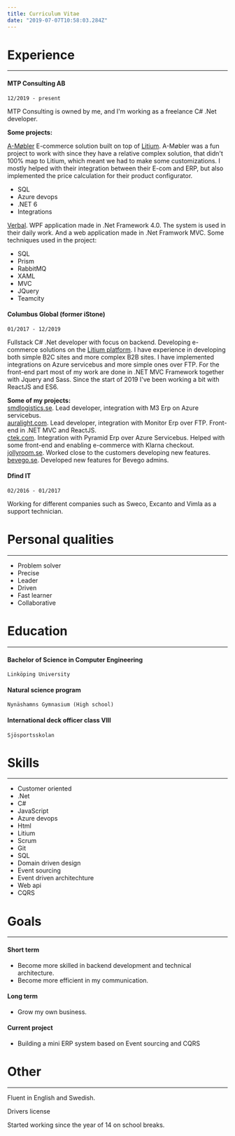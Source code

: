 ```yaml
---
title: Curriculum Vitae
date: "2019-07-07T10:58:03.284Z"
---
```


# Experience
---

#### MTP Consulting AB
```
12/2019 - present
```
MTP Consulting is owned by me, and I'm working as a freelance C# .Net developer.

<b>Some projects:</b> <br/>

<a href="https://a-mobler.no">A-Møbler</a> E-commerce solution built on top of <a href="https://www.litium.se/">Litium</a>. A-Møbler was a fun project to work with since they have a relative complex solution, that didn't 100% map to Litium, which meant we had to make some customizations. I mostly helped with their integration between their E-com and ERP, but also implemented the price calculation for their product configurator.

* SQL
* Azure devops
* .NET 6
* Integrations

<a href="https://verbal.se">Verbal</a>. WPF application made in .Net Framework 4.0. The system is used in their daily work. And a web application made in .Net Framwork MVC. Some techniques used in the project:

* SQL
* Prism
* RabbitMQ
* XAML
* MVC
* JQuery
* Teamcity

#### Columbus Global (former iStone)
```
01/2017 - 12/2019
```
Fullstack C# .Net developer with focus on backend. Developing e-commerce solutions on the <a href="https://www.litium.se/">Litium platform</a>.
I have experience in developing both simple B2C sites and more complex B2B sites. 
I have implemented integrations on Azure servicebus and more simple ones over FTP. For the front-end part most of my work are done in .NET MVC Framework
together with Jquery and Sass. Since the start of 2019 I've been working a bit with ReactJS and ES6.

<b>Some of my projects:</b> <br/>
<a href="https://smdlogistics.se">smdlogistics.se</a>. Lead developer, integration with M3 Erp on Azure servicebus. <br/>
<a href="https://www.auralight.com">auralight.com</a>. Lead developer, integration with Monitor Erp over FTP. Front-end in .NET MVC and ReactJS. <br/>
<a href="https://www.ctek.com">ctek.com</a>. Integration with Pyramid Erp over Azure Servicebus. Helped with some front-end and enabling e-commerce with Klarna checkout. <br/>
<a href="https://www.jollyroom.se">jollyroom.se</a>. Worked close to the customers developing new features. <br/>
<a href="https://www.bevego.se">bevego.se</a>. Developed new features for Bevego admins. <br/>
#### Dfind IT
```
02/2016 - 01/2017
```
Working for different companies such as Sweco, Excanto and Vimla as a support technician.

# Personal qualities
---
* Problem solver
* Precise
* Leader
* Driven
* Fast learner
* Collaborative

# Education
---
#### Bachelor of Science in Computer Engineering
```
Linköping University
```

#### Natural science program
```
Nynäshamns Gymnasium (High school)
```

#### International deck officer class VIII
```
Sjösportsskolan
```

# Skills
---
* Customer oriented
* .Net
* C#
* JavaScript
* Azure devops
* Html
* Litium
* Scrum
* Git
* SQL
* Domain driven design
* Event sourcing
* Event driven architechture
* Web api
* CQRS

# Goals
---
#### Short term
* Become more skilled in backend development and technical architecture.
* Become more efficient in my communication.

#### Long term
* Grow my own business.

#### Current project
* Building a mini ERP system based on Event sourcing and CQRS

# Other
---
Fluent in English and Swedish.

Drivers license

Started working since the year of 14 on school breaks.
